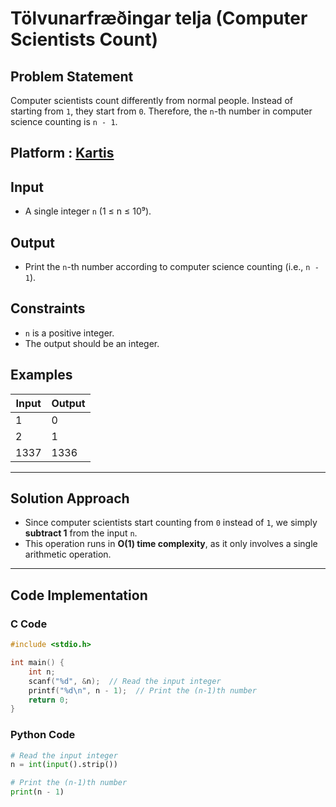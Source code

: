 # Tölvunarfræðingar telja (Computer Scientists Count)

## **Problem Statement**
Computer scientists count differently from normal people. Instead of starting from `1`, they start from `0`. Therefore, the `n`-th number in computer science counting is `n - 1`.

## Platform : [Kartis](https://open.kattis.com/problems/tolvunarfraedingartelja)

## **Input**
- A single integer `n` (1 ≤ n ≤ 10⁹).

## **Output**
- Print the `n`-th number according to computer science counting (i.e., `n - 1`).

## **Constraints**
- `n` is a positive integer.
- The output should be an integer.

## **Examples**
| Input    | Output |
| -------- | ------- |
| 1  | 0    |
| 2 | 1 |
| 1337 | 1336 |
---

## **Solution Approach**
- Since computer scientists start counting from `0` instead of `1`, we simply **subtract 1** from the input `n`.
- This operation runs in **O(1) time complexity**, as it only involves a single arithmetic operation.

---

## **Code Implementation**

### **C Code**
```c
#include <stdio.h>

int main() {
    int n;
    scanf("%d", &n);  // Read the input integer
    printf("%d\n", n - 1);  // Print the (n-1)th number
    return 0;
}
```

### **Python Code**
```python
# Read the input integer
n = int(input().strip())

# Print the (n-1)th number
print(n - 1)
```
